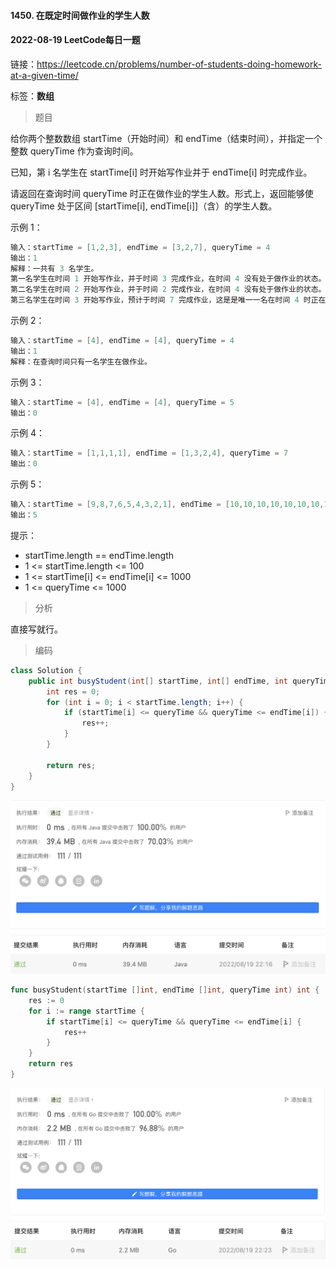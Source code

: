#### 1450. 在既定时间做作业的学生人数

#### 2022-08-19 LeetCode每日一题

链接：https://leetcode.cn/problems/number-of-students-doing-homework-at-a-given-time/

标签：**数组**

> 题目

给你两个整数数组 startTime（开始时间）和 endTime（结束时间），并指定一个整数 queryTime 作为查询时间。

已知，第 i 名学生在 startTime[i] 时开始写作业并于 endTime[i] 时完成作业。

请返回在查询时间 queryTime 时正在做作业的学生人数。形式上，返回能够使 queryTime 处于区间 [startTime[i], endTime[i]]（含）的学生人数。 

示例 1：

```java
输入：startTime = [1,2,3], endTime = [3,2,7], queryTime = 4
输出：1
解释：一共有 3 名学生。
第一名学生在时间 1 开始写作业，并于时间 3 完成作业，在时间 4 没有处于做作业的状态。
第二名学生在时间 2 开始写作业，并于时间 2 完成作业，在时间 4 没有处于做作业的状态。
第三名学生在时间 3 开始写作业，预计于时间 7 完成作业，这是是唯一一名在时间 4 时正在做作业的学生。
```

示例 2：

```java
输入：startTime = [4], endTime = [4], queryTime = 4
输出：1
解释：在查询时间只有一名学生在做作业。
```

示例 3：

```java
输入：startTime = [4], endTime = [4], queryTime = 5
输出：0
```

示例 4：

```java
输入：startTime = [1,1,1,1], endTime = [1,3,2,4], queryTime = 7
输出：0
```

示例 5：

```java
输入：startTime = [9,8,7,6,5,4,3,2,1], endTime = [10,10,10,10,10,10,10,10,10], queryTime = 5
输出：5
```


提示：

- startTime.length == endTime.length
- 1 <= startTime.length <= 100
- 1 <= startTime[i] <= endTime[i] <= 1000
- 1 <= queryTime <= 1000

> 分析

直接写就行。

> 编码

```java
class Solution {
    public int busyStudent(int[] startTime, int[] endTime, int queryTime) {
        int res = 0;
        for (int i = 0; i < startTime.length; i++) {
            if (startTime[i] <= queryTime && queryTime <= endTime[i]) {
                res++;
            }
        }

        return res;
    }
}
```

![image-20220819221707536](1450.在既定时间做作业的学生人数.assets/image-20220819221707536-0918628.png)

```go
func busyStudent(startTime []int, endTime []int, queryTime int) int {
    res := 0
    for i := range startTime {
        if startTime[i] <= queryTime && queryTime <= endTime[i] {
            res++
        }
    }
    return res
}
```

![image-20220819222418956](1450.在既定时间做作业的学生人数.assets/image-20220819222418956-0919059.png)